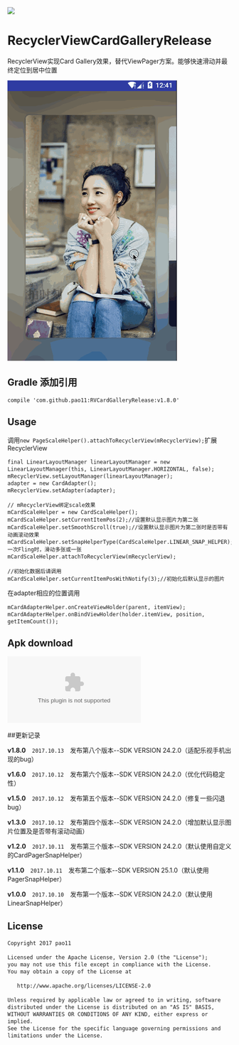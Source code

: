 [![](https://jitpack.io/v/pao11/RVCardGalleryRelease.svg)](https://jitpack.io/#pao11/RVCardGalleryRelease)

# RecyclerViewCardGalleryRelease

RecyclerView实现Card Gallery效果，替代ViewPager方案。能够快速滑动并最终定位到居中位置

![RecyclerViewCardGallery.gif](https://github.com/pao11/RVCardGalleryRelease/blob/master/art/RecyclerViewCardGallery_blur.gif)

## Gradle 添加引用
```
compile 'com.github.pao11:RVCardGalleryRelease:v1.8.0' 
```

## Usage

调用`new PageScaleHelper().attachToRecyclerView(mRecyclerView);`扩展RecyclerView
```
final LinearLayoutManager linearLayoutManager = new LinearLayoutManager(this, LinearLayoutManager.HORIZONTAL, false);
mRecyclerView.setLayoutManager(linearLayoutManager);
adapter = new CardAdapter();
mRecyclerView.setAdapter(adapter);

// mRecyclerView绑定scale效果
mCardScaleHelper = new CardScaleHelper();
mCardScaleHelper.setCurrentItemPos(2);//设置默认显示图片为第二张
mCardScaleHelper.setSmoothScroll(true);//设置默认显示图片为第二张时是否带有动画滚动效果
mCardScaleHelper.setSnapHelperType(CardScaleHelper.LINEAR_SNAP_HELPER);//一次Fling时，滑动多张或一张
mCardScaleHelper.attachToRecyclerView(mRecyclerView);

//初始化数据后请调用
mCardScaleHelper.setCurrentItemPosWithNotify(3);//初始化后默认显示的图片

```

在adapter相应的位置调用
```
mCardAdapterHelper.onCreateViewHolder(parent, itemView);
mCardAdapterHelper.onBindViewHolder(holder.itemView, position, getItemCount());
```

## Apk download
![app_debug.apk](https://github.com/pao11/RVCardGalleryRelease/blob/master/art/app-debug.apk?raw=true)


##更新记录

 **v1.8.0**　`2017.10.13`　发布第八个版本--SDK VERSION 24.2.0（适配乐视手机出现的bug）

 **v1.6.0**　`2017.10.12`　发布第六个版本--SDK VERSION 24.2.0（优化代码稳定性）

 **v1.5.0**　`2017.10.12`　发布第五个版本--SDK VERSION 24.2.0（修复一些闪退bug）

 **v1.3.0**　`2017.10.12`　发布第四个版本--SDK VERSION 24.2.0（增加默认显示图片位置及是否带有滚动动画）

 **v1.2.0**　`2017.10.11`　发布第三个版本--SDK VERSION 24.2.0（默认使用自定义的CardPagerSnapHelper）
 
 **v1.1.0**　`2017.10.11`　发布第二个版本--SDK VERSION 25.1.0（默认使用PagerSnapHelper）
 
 **v1.0.0**　`2017.10.10`　发布第一个版本--SDK VERSION 24.2.0（默认使用LinearSnapHelper）
 

## License

```
Copyright 2017 pao11

Licensed under the Apache License, Version 2.0 (the "License");
you may not use this file except in compliance with the License.
You may obtain a copy of the License at

   http://www.apache.org/licenses/LICENSE-2.0

Unless required by applicable law or agreed to in writing, software
distributed under the License is distributed on an "AS IS" BASIS,
WITHOUT WARRANTIES OR CONDITIONS OF ANY KIND, either express or implied.
See the License for the specific language governing permissions and
limitations under the License.
```